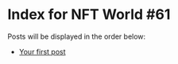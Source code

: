 # Index for NFT World #61
Posts will be displayed in the order below:

- [Your first post](./001-first.md)

